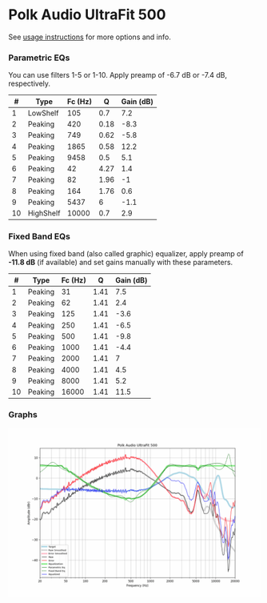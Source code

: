 # Polk Audio UltraFit 500
See [usage instructions](https://github.com/jaakkopasanen/AutoEq#usage) for more options and info.

### Parametric EQs
You can use filters 1-5 or 1-10. Apply preamp of -6.7 dB or -7.4 dB, respectively.

|   # | Type      |   Fc (Hz) |    Q |   Gain (dB) |
|-----|-----------|-----------|------|-------------|
|   1 | LowShelf  |       105 | 0.7  |         7.2 |
|   2 | Peaking   |       420 | 0.18 |        -8.3 |
|   3 | Peaking   |       749 | 0.62 |        -5.8 |
|   4 | Peaking   |      1865 | 0.58 |        12.2 |
|   5 | Peaking   |      9458 | 0.5  |         5.1 |
|   6 | Peaking   |        42 | 4.27 |         1.4 |
|   7 | Peaking   |        82 | 1.96 |        -1   |
|   8 | Peaking   |       164 | 1.76 |         0.6 |
|   9 | Peaking   |      5437 | 6    |        -1.1 |
|  10 | HighShelf |     10000 | 0.7  |         2.9 |

### Fixed Band EQs
When using fixed band (also called graphic) equalizer, apply preamp of **-11.8 dB** (if available) and set gains manually with these parameters.

|   # | Type    |   Fc (Hz) |    Q |   Gain (dB) |
|-----|---------|-----------|------|-------------|
|   1 | Peaking |        31 | 1.41 |         7.5 |
|   2 | Peaking |        62 | 1.41 |         2.4 |
|   3 | Peaking |       125 | 1.41 |        -3.6 |
|   4 | Peaking |       250 | 1.41 |        -6.5 |
|   5 | Peaking |       500 | 1.41 |        -9.8 |
|   6 | Peaking |      1000 | 1.41 |        -4.4 |
|   7 | Peaking |      2000 | 1.41 |         7   |
|   8 | Peaking |      4000 | 1.41 |         4.5 |
|   9 | Peaking |      8000 | 1.41 |         5.2 |
|  10 | Peaking |     16000 | 1.41 |        11.5 |

### Graphs
![](./Polk%20Audio%20UltraFit%20500.png)
